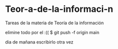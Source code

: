 # Teor-a-de-la-informaci-n
Tareas de la materia de Teoría de la información

elimine todo por el :((
$ git push -f origin main

dia de mañana escribirlo otra vez
